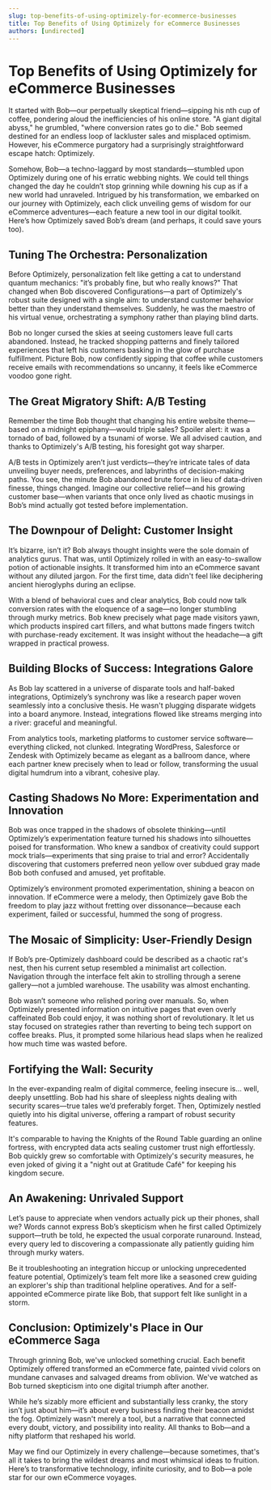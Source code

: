```yaml
---
slug: top-benefits-of-using-optimizely-for-ecommerce-businesses
title: Top Benefits of Using Optimizely for eCommerce Businesses
authors: [undirected]
---
```



# Top Benefits of Using Optimizely for eCommerce Businesses

It started with Bob—our perpetually skeptical friend—sipping his nth cup of coffee, pondering aloud the inefficiencies of his online store. "A giant digital abyss," he grumbled, "where conversion rates go to die." Bob seemed destined for an endless loop of lackluster sales and misplaced optimism. However, his eCommerce purgatory had a surprisingly straightforward escape hatch: Optimizely.

Somehow, Bob—a techno-laggard by most standards—stumbled upon Optimizely during one of his erratic webbing nights. We could tell things changed the day he couldn’t stop grinning while downing his cup as if a new world had unraveled. Intrigued by his transformation, we embarked on our journey with Optimizely, each click unveiling gems of wisdom for our eCommerce adventures—each feature a new tool in our digital toolkit. Here’s how Optimizely saved Bob’s dream (and perhaps, it could save yours too).

## Tuning The Orchestra: Personalization

Before Optimizely, personalization felt like getting a cat to understand quantum mechanics: "it’s probably fine, but who really knows?" That changed when Bob discovered Configurations—a part of Optimizely's robust suite designed with a single aim: to understand customer behavior better than they understand themselves. Suddenly, he was the maestro of his virtual venue, orchestrating a symphony rather than playing blind darts.

Bob no longer cursed the skies at seeing customers leave full carts abandoned. Instead, he tracked shopping patterns and finely tailored experiences that left his customers basking in the glow of purchase fulfillment. Picture Bob, now confidently sipping that coffee while customers receive emails with recommendations so uncanny, it feels like eCommerce voodoo gone right.

## The Great Migratory Shift: A/B Testing

Remember the time Bob thought that changing his entire website theme—based on a midnight epiphany—would triple sales? Spoiler alert: it was a tornado of bad, followed by a tsunami of worse. We all advised caution, and thanks to Optimizely's A/B testing, his foresight got way sharper.

A/B tests in Optimizely aren’t just verdicts—they’re intricate tales of data unveiling buyer needs, preferences, and labyrinths of decision-making paths. You see, the minute Bob abandoned brute force in lieu of data-driven finesse, things changed. Imagine our collective relief—and his growing customer base—when variants that once only lived as chaotic musings in Bob’s mind actually got tested before implementation.

## The Downpour of Delight: Customer Insight

It’s bizarre, isn’t it? Bob always thought insights were the sole domain of analytics gurus. That was, until Optimizely rolled in with an easy-to-swallow potion of actionable insights. It transformed him into an eCommerce savant without any diluted jargon. For the first time, data didn't feel like deciphering ancient hieroglyphs during an eclipse.

With a blend of behavioral cues and clear analytics, Bob could now talk conversion rates with the eloquence of a sage—no longer stumbling through murky metrics. Bob knew precisely what page made visitors yawn, which products inspired cart fillers, and what buttons made fingers twitch with purchase-ready excitement. It was insight without the headache—a gift wrapped in practical prowess.

## Building Blocks of Success: Integrations Galore

As Bob lay scattered in a universe of disparate tools and half-baked integrations, Optimizely’s synchrony was like a research paper woven seamlessly into a conclusive thesis. He wasn't plugging disparate widgets into a board anymore. Instead, integrations flowed like streams merging into a river: graceful and meaningful.

From analytics tools, marketing platforms to customer service software—everything clicked, not clunked. Integrating WordPress, Salesforce or Zendesk with Optimizely became as elegant as a ballroom dance, where each partner knew precisely when to lead or follow, transforming the usual digital humdrum into a vibrant, cohesive play.

## Casting Shadows No More: Experimentation and Innovation

Bob was once trapped in the shadows of obsolete thinking—until Optimizely’s experimentation feature turned his shadows into silhouettes poised for transformation. Who knew a sandbox of creativity could support mock trials—experiments that sing praise to trial and error? Accidentally discovering that customers preferred neon yellow over subdued gray made Bob both confused and amused, yet profitable.

Optimizely’s environment promoted experimentation, shining a beacon on innovation. If eCommerce were a melody, then Optimizely gave Bob the freedom to play jazz without fretting over dissonance—because each experiment, failed or successful, hummed the song of progress.

## The Mosaic of Simplicity: User-Friendly Design

If Bob’s pre-Optimizely dashboard could be described as a chaotic rat's nest, then his current setup resembled a minimalist art collection. Navigation through the interface felt akin to strolling through a serene gallery—not a jumbled warehouse. The usability was almost enchanting.

Bob wasn’t someone who relished poring over manuals. So, when Optimizely presented information on intuitive pages that even overly caffeinated Bob could enjoy, it was nothing short of revolutionary. It let us stay focused on strategies rather than reverting to being tech support on coffee breaks. Plus, it prompted some hilarious head slaps when he realized how much time was wasted before.

## Fortifying the Wall: Security

In the ever-expanding realm of digital commerce, feeling insecure is... well, deeply unsettling. Bob had his share of sleepless nights dealing with security scares—true tales we’d preferably forget. Then, Optimizely nestled quietly into his digital universe, offering a rampart of robust security features.

It's comparable to having the Knights of the Round Table guarding an online fortress, with encrypted data acts sealing customer trust nigh effortlessly. Bob quickly grew so comfortable with Optimizely's security measures, he even joked of giving it a "night out at Gratitude Café" for keeping his kingdom secure.

## An Awakening: Unrivaled Support

Let’s pause to appreciate when vendors actually pick up their phones, shall we? Words cannot express Bob’s skepticism when he first called Optimizely support—truth be told, he expected the usual corporate runaround. Instead, every query led to discovering a compassionate ally patiently guiding him through murky waters.

Be it troubleshooting an integration hiccup or unlocking unprecedented feature potential, Optimizely’s team felt more like a seasoned crew guiding an explorer's ship than traditional helpline operatives. And for a self-appointed eCommerce pirate like Bob, that support felt like sunlight in a storm.

## Conclusion: Optimizely's Place in Our eCommerce Saga

Through grinning Bob, we've unlocked something crucial. Each benefit Optimizely offered transformed an eCommerce fate, painted vivid colors on mundane canvases and salvaged dreams from oblivion. We've watched as Bob turned skepticism into one digital triumph after another.

While he’s sizably more efficient and substantially less cranky, the story isn’t just about him—it’s about every business finding their beacon amidst the fog. Optimizely wasn't merely a tool, but a narrative that connected every doubt, victory, and possibility into reality. All thanks to Bob—and a nifty platform that reshaped his world.

May we find our Optimizely in every challenge—because sometimes, that's all it takes to bring the wildest dreams and most whimsical ideas to fruition. Here’s to transformative technology, infinite curiosity, and to Bob—a pole star for our own eCommerce voyages.
```

